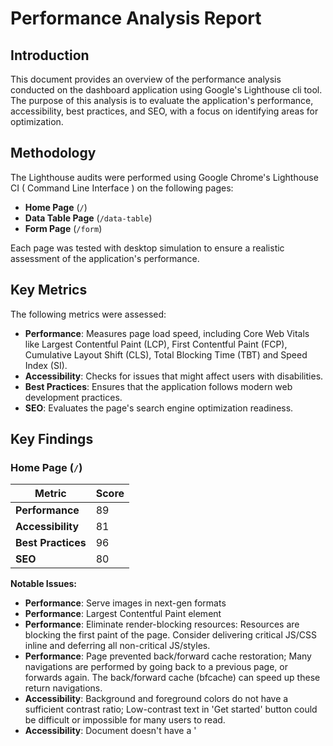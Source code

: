 # Performance Analysis Report

## Introduction

This document provides an overview of the performance analysis conducted on the dashboard application using Google's Lighthouse cli tool. The purpose of this analysis is to evaluate the application's performance, accessibility, best practices, and SEO, with a focus on identifying areas for optimization.

## Methodology

The Lighthouse audits were performed using Google Chrome's Lighthouse CI ( Command Line Interface ) on the following pages:

- **Home Page** (`/`)
- **Data Table Page** (`/data-table`)
- **Form Page** (`/form`)

Each page was tested with desktop simulation to ensure a realistic assessment of the application's performance.

## Key Metrics

The following metrics were assessed:

- **Performance**: Measures page load speed, including Core Web Vitals like Largest Contentful Paint (LCP), First Contentful Paint (FCP), Cumulative Layout Shift (CLS), Total Blocking Time (TBT) and Speed Index (SI).
- **Accessibility**: Checks for issues that might affect users with disabilities.
- **Best Practices**: Ensures that the application follows modern web development practices.
- **SEO**: Evaluates the page's search engine optimization readiness.

## Key Findings

### Home Page (`/`)

| Metric                | Score 
|-----------------------|-----------------------------------------------------------
| **Performance**       | 89  
| **Accessibility**     | 81    
| **Best Practices**    | 96   
| **SEO**               | 80    


**Notable Issues:**
- **Performance**: Serve images in next-gen formats
- **Performance**: Largest Contentful Paint element
- **Performance**: Eliminate render-blocking resources: Resources are blocking the first paint of the page. Consider delivering critical JS/CSS inline and deferring all non-critical JS/styles.
- **Performance**: Page prevented back/forward cache restoration; Many navigations are performed by going back to a previous page, or forwards again. The back/forward cache (bfcache) can speed up these return navigations.
- **Accessibility**: Background and foreground colors do not have a sufficient contrast ratio; Low-contrast text in 'Get started' button could be difficult or impossible for many users to read.
- **Accessibility**: Document doesn't have a '<title>' element.
- **Best Practices**: Browser errors were logged to the console.
- **SEO**: Document doesn't have a '<title>' element.
- **SEO**: Document doesn't have a '<meta/>' description.



### Data Table Page (`/data-table`)

| Metric                | Score 
|-----------------------|------------------------------------------------------------
| **Performance**       | 89 
| **Accessibility**     | 100   
| **Best Practices**    | 96    
| **SEO**               | 90  


**Notable Issues:**
- **Performance**: Serve images in next-gen formats 
- **Performance**: Largest Contentful Paint element
- **Performance**: Reduce initial server response time Root document took 1,060 ms
- **Performance**: Reduce unused JavaScript Potential savings
- **Performance**: Eliminate render-blocking resources Potential savings
- **Performance**: Page prevented back/forward cache restoration
- **Best Practices**: Browser errors were logged to the console
- **Best Practices**: Missing source maps for large first-party JavaScript
- **SEO**: Document does not have a meta description



### Form Page (`/form`)

| Metric                | Score 
|-----------------------|------------------------------------------------------------
| **Performance**       | 90                 
| **Accessibility**     | 91  
| **Best Practices**    | 96                                
| **SEO**               | 80  

**Notable Issues:**
- **Performance**: Serve images in next-gen formats 
- **Performance**: Largest Contentful Paint element 
- **Performance**: Reduce initial server response time Root document took 810 ms
- **Performance**: Eliminate render-blocking resources
- **Performance**: Page prevented back/forward cache restoration
- **Accessibility**: Background and foreground colors do not have a sufficient contrast ratio.
- **Accessibility**: Document doesn't have a '<title>' element
- **Best Practices**: Browser errors were logged to the console
- **Best Practices**: Missing source maps for large first-party JavaScript
- **SEO**: Document doesn't have a '<title>' element.
- **SEO**: Document doesn't have a '<meta/>' description.



# Chakra UI and CSS-in-JS Related Bottlenecks

## Identified Bottlenecks from the Lighthouse Report

1. **Render-Blocking Resources**
   - **Impact**: Delays First Contentful Paint (FCP) and Largest Contentful Paint (LCP).
   - **Cause**: Synchronous injection of styles from Chakra UI components.

2. **Largest Contentful Paint (LCP)**
   - **Impact**: LCP is delayed due to large DOM elements or heavy components.
   - **Cause**: Complex Chakra UI components adding extra DOM elements and styles.

3. **Eliminate Unused JavaScript**
   - **Impact**: Unused JavaScript increases load times.
   - **Cause**: Unused Chakra UI components or CSS-in-JS code being bundled.

4. **CSS-in-JS Performance Overhead**
   - **Impact**: Runtime overhead due to CSS-in-JS style generation.
   - **Cause**: Chakra UI’s CSS-in-JS approach.

5. **Accessibility Issues**
   - **Impact**: Poor user experience for users with disabilities.
   - **Cause**: Incorrect Chakra UI theme customization leading to issues like low color contrast.


# Conclusion

The Lighthouse audit highlights several areas for improvement that can enhance the user experience and performance of the application. By addressing the issues identified in this report, we can achieve better performance scores and a more accessible, SEO-friendly application.

# Full Reports

- [Home Page Report](../reports/lighthouse/initial-report/home-page-report.html)
- [Data Table Page Report](../reports/lighthouse/initial-report/data-table-report.html)
- [Form Page Report](../reports/lighthouse/initial-report/form-page-report.html)
